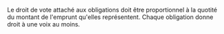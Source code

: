   
 Le droit de vote attaché aux obligations doit être proportionnel à la quotité du montant de l'emprunt qu'elles représentent. Chaque obligation donne droit à une voix au moins.  

  
